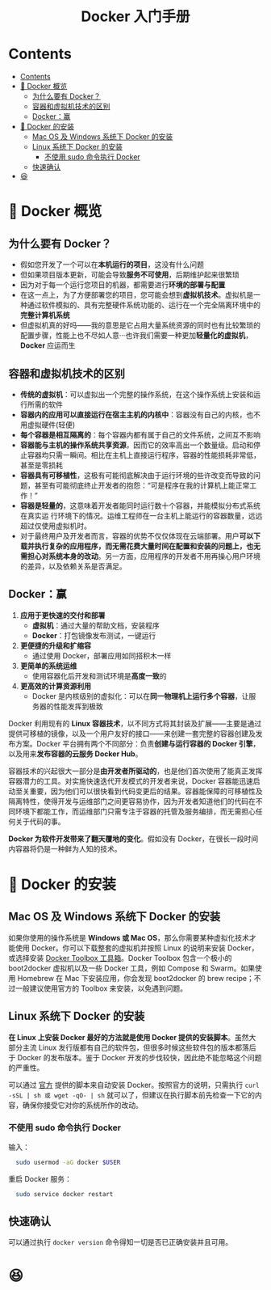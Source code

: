 <h1 align="center">Docker 入门手册</h1>

# Contents
- [Contents](#contents)
- [🤔 Docker 概览](#-docker-概览)
  - [为什么要有 Docker？](#为什么要有-docker)
  - [容器和虚拟机技术的区别](#容器和虚拟机技术的区别)
  - [Docker：赢](#docker赢)
- [🥰 Docker 的安装](#-docker-的安装)
  - [Mac OS 及 Windows 系统下 Docker 的安装](#mac-os-及-windows-系统下-docker-的安装)
  - [Linux 系统下 Docker 的安装](#linux-系统下-docker-的安装)
    - [不使用 sudo 命令执行 Docker](#不使用-sudo-命令执行-docker)
  - [快速确认](#快速确认)
- [😆](#)

# 🤔 Docker 概览

## 为什么要有 Docker？

- 假如您开发了一个可以在**本机运行的项目**，这没有什么问题
- 但如果项目版本更新，可能会导致**服务不可使用**，后期维护起来很繁琐
- 因为对于每一个运行您项目的机器，都需要进行**环境的部署与配置**
- 在这一点上，为了方便部署您的项目，您可能会想到**虚拟机技术**。虚拟机是一种通过软件模拟的、具有完整硬件系统功能的、运行在一个完全隔离环境中的**完整计算机系统**
- 但虚拟机真的好吗——我的意思是它占用大量系统资源的同时也有比较繁琐的配置步骤，性能上也不尽如人意···也许我们需要一种更加**轻量化的虚拟机**，**Docker** 应运而生

## 容器和虚拟机技术的区别

- **传统的虚拟机**：可以虚拟出一个完整的操作系统，在这个操作系统上安装和运行所需的软件
- **容器内的应用可以直接运行在宿主主机的内核中**：容器没有自己的内核，也不用虚拟硬件(轻便)
- **每个容器是相互隔离的**：每个容器内都有属于自己的文件系统，之间互不影响
- **容器能与主机的操作系统共享资源**，因而它的效率高出一个数量级。启动和停止容器均只需一瞬间。相比在主机上直接运行程序，容器的性能损耗非常低，甚至是零损耗
- **容器具有可移植性**，这极有可能彻底解决由于运行环境的些许改变而导致的问题，甚至有可能彻底终止开发者的抱怨：“可是程序在我的计算机上能正常工作！”
- **容器是轻量的**，这意味着开发者能同时运行数十个容器，并能模拟分布式系统在真实运
行环境下的情况。运维工程师在一台主机上能运行的容器数量，远远超过仅使用虚拟机时。
- 对于最终用户及开发者而言，容器的优势不仅仅体现在云端部署。用户**可以下载并执行复杂的应用程序，而无需花费大量时间在配置和安装的问题上，也无需担心对系统本身的改动**。另一方面，应用程序的开发者不用再操心用户环境的差异，以及依赖关系是否满足。

## Docker：赢

1. **应用于更快速的交付和部署**
    - **虚拟机**：通过大量的帮助文档，安装程序
    - **Docker**：打包镜像发布测试，一键运行
2. **更便捷的升级和扩缩容**
    - 通过使用 Docker，部署应用如同搭积木一样
3. **更简单的系统运维**
    - 使用容器化后开发和测试环境是**高度一致**的
4. **更高效的计算资源利用**
    - Docker 是内核级别的虚拟化：可以在**同一物理机上运行多个容器**，让服务器的性能发挥到极致

Docker 利用现有的 **Linux 容器技术**，以不同方式将其封装及扩展——主要是通过提供可移植的镜像，以及一个用户友好的接口——来创建一套完整的容器创建及发布方案。Docker 平台拥有两个不同部分：负责**创建与运行容器的 Docker 引擎**，以及用来**发布容器的云服务 Docker Hub**。

容器技术的兴起很大一部分是**由开发者所驱动的**，也是他们首次使用了能真正发挥容器潜力的工具。对实施快速迭代开发模式的开发者来说，Docker 容器能迅速启动至关重要，因为他们可以很快看到代码变更后的结果。容器能保障的可移植性及隔离特性，使得开发与运维部门之间更容易协作，因为开发者知道他们的代码在不同环境下都能工作，而运维部门只需专注于容器的托管及服务编排，而无需担心任何关于代码的事。

**Docker 为软件开发带来了翻天覆地的变化**。假如没有 Docker，在很长一段时间内容器将仍是一种鲜为人知的技术。

# 🥰 Docker 的安装

## Mac OS 及 Windows 系统下 Docker 的安装

如果你使用的操作系统是 **Windows 或 Mac OS**，那么你需要某种虚拟化技术才能使用 Docker。你可以下载整套的虚拟机并按照 Linux 的说明来安装 Docker，或选择安装 [Docker Toolbox 工具箱](https://www.docker.com/toolbox)。Docker Toolbox 包含一个极小的 boot2docker 虚拟机以及一些 Docker 工具，例如 Compose 和 Swarm。如果使用 Homebrew 在 Mac 下安装应用，你会发现 boot2docker 的 brew recipe；不过一般建议使用官方的 Toolbox 来安装，以免遇到问题。

## Linux 系统下 Docker 的安装

**在 Linux 上安装 Docker 最好的方法就是使用 Docker 提供的安装脚本**。虽然大部分主流 Linux 发行版都有自己的软件包，但很多时候这些软件包的版本都落后于 Docker 的发布版本。鉴于 Docker 开发的步伐较快，因此绝不能忽略这个问题的严重性。

可以通过 [官方](https://get.docker.com) 提供的脚本来自动安装 Docker。按照官方的说明，只需执行 `curl -sSL | sh 或 wget -qO- | sh` 就可以了，但建议在执行脚本前先检查一下它的内容，确保你接受它对你的系统所作的改动。

### 不使用 sudo 命令执行 Docker

输入：
```bash
  sudo usermod -aG docker $USER
```

重启 Docker 服务：
```bash
  sudo service docker restart
```

## 快速确认

可以通过执行 `docker version` 命令得知一切是否已正确安装并且可用。


# 😆 